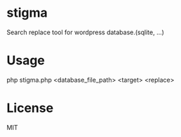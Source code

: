 # stigma
Search replace tool for wordpress database.(sqlite, ...)

# Usage
php stigma.php \<database_file_path> \<target> \<replace>

# License

MIT
